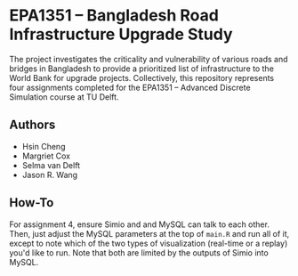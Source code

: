 # EPA1351 – Bangladesh Road Infrastructure Upgrade Study

The project investigates the criticality and vulnerability of various roads and bridges in Bangladesh to provide a prioritized list of infrastructure to the World Bank for upgrade projects. Collectively, this repository represents four assignments completed for the EPA1351 – Advanced Discrete Simulation course at TU Delft.

## Authors
* Hsin Cheng
* Margriet Cox
* Selma van Delft
* Jason R. Wang

## How-To

For assignment 4, ensure Simio and and MySQL can talk to each other. Then, just adjust the MySQL parameters at the top of `main.R` and run all of it, except to note which of the two types of visualization (real-time or a replay) you'd like to run. Note that both are limited by the outputs of Simio into MySQL.